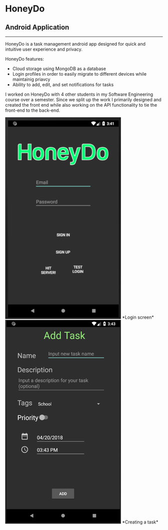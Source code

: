 
# HoneyDo
## Android Application
---
HoneyDo is a task management android app designed for quick and intuitive user experience and privacy.

HoneyDo features:

* Cloud storage using MongoDB as a database
* Login profiles in order to easily migrate to different devices while maintainig priavcy
* Ability to add, edit, and set notifications for tasks

I worked on HoneyDo with 4 other students in my Software Engineering course over a semester. Since we split up the work I primarily designed and created the front end while also working on the API functionality to tie the front-end to the back-end.

<div class="row">
	<div class="col-6">
		<img class="d-block img-fluid" src="/static/images/honeyDo/HoneyDo_01.png">
		*Login screen*
	</div>
	<div class="col-6">
		<img class="d-block img-fluid" src="/static/images/honeyDo/HoneyDo_03.png">
		*Creating a task*
	</div>
</div>